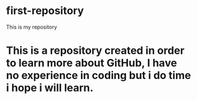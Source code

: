 # first-repository

This is my repository


#  This is a repository created in order to learn more about GitHub, I have no experience in coding but i do time i hope i will learn.

